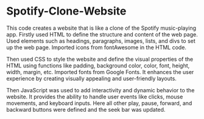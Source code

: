 # Spotify-Clone-Website
This code creates a website that is like a clone of the Spotify music-playing app.
Firstly used HTML to define the structure and content of the web page. Used elements such as headings, paragraphs, images, lists, and divs to set up the web page.
Imported icons from fontAwesome in the HTML code.

Then used CSS to style the website and define the visual properties of the HTML using functions like padding, background color, color, font, height, width, margin, etc. Imported fonts from Google Fonts.
It enhances the user experience by creating visually appealing and user-friendly layouts.

Then JavaScript was used to add interactivity and dynamic behavior to the website. It provides the ability to handle user events like clicks, mouse movements, and keyboard inputs. Here all other play, pause, forward, and backward buttons were defined and the seek bar was updated.


